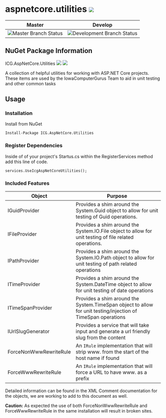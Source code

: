 # aspnetcore.utilities ![](https://img.shields.io/github/license/iowacomputergurus/aspnetcore.utilities.svg)
| Master | Develop |
| --- | --- |
| ![Master Branch Status](https://iowacomputergurus.visualstudio.com/ICG%20Open%20Source/_apis/build/status/AspNetCore%20Utilities?branchName=master) | ![Development Branch Status](https://iowacomputergurus.visualstudio.com/ICG%20Open%20Source/_apis/build/status/AspNetCore%20Utilities?branchName=development) |

## NuGet Package Information
ICG.AspNetCore.Utilities ![](https://img.shields.io/nuget/v/icg.aspnetcore.utilities.svg) ![](https://img.shields.io/nuget/dt/icg.aspnetcore.utilities.svg)


A collection of helpful utilities for working with ASP.NET Core projects.  These items are used by the IowaComputerGurus Team to aid in unit testing and other common tasks

## Usage

### Installation

Install from NuGet

```
Install-Package ICG.AspNetCore.Utilities
```
### Register Dependencies

Inside of of your project's Startus.cs within the RegisterServices method add this line of code.

```
services.UseIcgAspNetCoreUtilities();
```

### Included Features

| Object | Purpose |
| ---- | --- |
| IGuidProvider | Provides a shim around the System.Guid object to allow for unit testing of Guid operations.  |
| IFileProvider | Provides a shim around the System.IO.File object to allow for unit testing of file related operations. |
| IPathProvider | Provides a shim around the System.IO.Path object to allow for unit testing of path related operations | 
| ITimeProvider | Provides a shim around the System.DateTime object to allow for unit testing of date operations |
| ITimeSpanProvider | Provides a shim around the System.TimeSpan object to allow for unit testing/injection of TimeSpan operations |
| IUrlSlugGenerator | Provides a service that will take input and generate a url friendly slug from the content |
| ForceNonWwwRewriteRule | An `IRule` implementation that will strip www. from the start of the host name if found |
| ForceWwwRewriteRule | An `IRule` implementation that will force a URL to have www. as a prefix |

Detailed information can be found in the XML Comment documentation for the objects, we are working to add to this document as well.

**Caution:** As expected the use of both ForceNonWwwRewriteRule and ForceWwwRewriteRule in the same installation will result in broken sites.
